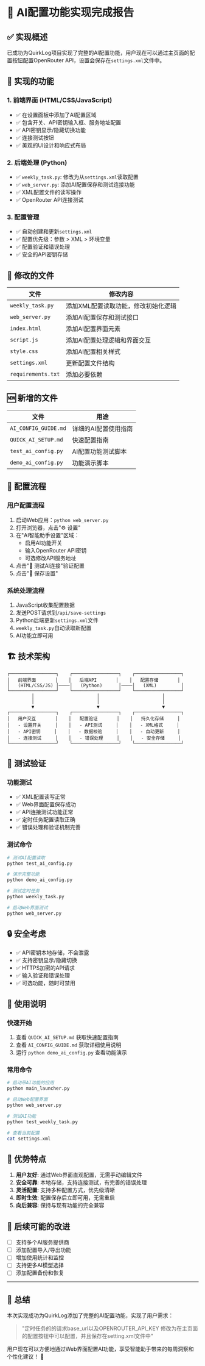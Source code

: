 # 🎉 AI配置功能实现完成报告

## ✅ 实现概述

已成功为QuirkLog项目实现了完整的AI配置功能，用户现在可以通过主页面的配置按钮配置OpenRouter API，设置会保存在`settings.xml`文件中。

## 🔧 实现的功能

### 1. 前端界面 (HTML/CSS/JavaScript)
- ✅ 在设置面板中添加了AI配置区域
- ✅ 包含开关、API密钥输入框、服务地址配置
- ✅ API密钥显示/隐藏切换功能
- ✅ 连接测试按钮
- ✅ 美观的UI设计和响应式布局

### 2. 后端处理 (Python)
- ✅ `weekly_task.py`: 修改为从`settings.xml`读取配置
- ✅ `web_server.py`: 添加AI配置保存和测试连接功能
- ✅ XML配置文件的读写操作
- ✅ OpenRouter API连接测试

### 3. 配置管理
- ✅ 自动创建和更新`settings.xml`
- ✅ 配置优先级：参数 > XML > 环境变量
- ✅ 配置验证和错误处理
- ✅ 安全的API密钥存储

## 📁 修改的文件

| 文件 | 修改内容 |
|------|----------|
| `weekly_task.py` | 添加XML配置读取功能，修改初始化逻辑 |
| `web_server.py` | 添加AI配置保存和测试接口 |
| `index.html` | 添加AI配置界面元素 |
| `script.js` | 添加AI配置处理逻辑和界面交互 |
| `style.css` | 添加AI配置相关样式 |
| `settings.xml` | 更新配置文件结构 |
| `requirements.txt` | 添加必要依赖 |

## 🆕 新增的文件

| 文件 | 用途 |
|------|------|
| `AI_CONFIG_GUIDE.md` | 详细的AI配置使用指南 |
| `QUICK_AI_SETUP.md` | 快速配置指南 |
| `test_ai_config.py` | AI配置功能测试脚本 |
| `demo_ai_config.py` | 功能演示脚本 |

## 🔄 配置流程

### 用户配置流程
1. 启动Web应用：`python web_server.py`
2. 打开浏览器，点击"⚙️ 设置"
3. 在"AI智能助手设置"区域：
   - 启用AI功能开关
   - 输入OpenRouter API密钥
   - 可选修改API服务地址
4. 点击"🧪 测试AI连接"验证配置
5. 点击"💾 保存设置"

### 系统处理流程
1. JavaScript收集配置数据
2. 发送POST请求到`/api/save-settings`
3. Python后端更新`settings.xml`文件
4. `weekly_task.py`自动读取新配置
5. AI功能立即可用

## 🏗 技术架构

```
┌─────────────────┐    ┌─────────────────┐    ┌─────────────────┐
│   前端界面       │    │   后端API       │    │   配置存储       │
│   (HTML/CSS/JS) │────│   (Python)      │────│   (XML)         │
└─────────────────┘    └─────────────────┘    └─────────────────┘
         │                       │                       │
         │                       │                       │
         ▼                       ▼                       ▼
┌─────────────────┐    ┌─────────────────┐    ┌─────────────────┐
│   用户交互       │    │   配置验证       │    │   持久化存储     │
│   - 设置开关     │    │   - API测试     │    │   - XML格式     │
│   - API密钥     │    │   - 数据校验     │    │   - 自动更新     │
│   - 连接测试     │    │   - 错误处理     │    │   - 安全存储     │
└─────────────────┘    └─────────────────┘    └─────────────────┘
```

## 🧪 测试验证

### 功能测试
- ✅ XML配置读写正常
- ✅ Web界面配置保存成功
- ✅ API连接测试功能正常
- ✅ 定时任务配置读取正确
- ✅ 错误处理和验证机制完善

### 测试命令
```bash
# 测试AI配置读取
python test_ai_config.py

# 演示完整功能
python demo_ai_config.py

# 测试定时任务
python weekly_task.py

# 启动Web界面测试
python web_server.py
```

## 🔒 安全考虑

- ✅ API密钥本地存储，不会泄露
- ✅ 支持密钥显示/隐藏切换
- ✅ HTTPS加密的API请求
- ✅ 输入验证和错误处理
- ✅ 可选功能，随时可禁用

## 📖 使用说明

### 快速开始
1. 查看 `QUICK_AI_SETUP.md` 获取快速配置指南
2. 查看 `AI_CONFIG_GUIDE.md` 获取详细使用说明
3. 运行 `python demo_ai_config.py` 查看功能演示

### 常用命令
```bash
# 启动带AI功能的应用
python main_launcher.py

# 启动Web配置界面
python web_server.py

# 测试AI功能
python test_weekly_task.py

# 查看当前配置
cat settings.xml
```

## 🎯 优势特点

1. **用户友好**: 通过Web界面直观配置，无需手动编辑文件
2. **安全可靠**: 本地存储，支持连接测试，有完善的错误处理
3. **灵活配置**: 支持多种配置方式，优先级清晰
4. **即时生效**: 配置保存后立即可用，无需重启
5. **向后兼容**: 保持与现有功能的完全兼容

## 🚀 后续可能的改进

- [ ] 支持多个AI服务提供商
- [ ] 添加配置导入/导出功能
- [ ] 增加使用统计和监控
- [ ] 支持更多AI模型选择
- [ ] 添加配置备份和恢复

---

## 🎉 总结

本次实现成功为QuirkLog添加了完整的AI配置功能，实现了用户需求：

> "定时任务的的请求base_url以及OPENROUTER_API_KEY 修改为在主页面的配置按钮中可以配置，并且保存在setting.xml文件中"

用户现在可以方便地通过Web界面配置AI功能，享受智能助手带来的每周洞察和个性化建议！ 🎊

